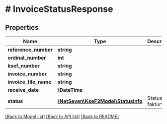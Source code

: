 # # InvoiceStatusResponse

## Properties

Name | Type | Description | Notes
------------ | ------------- | ------------- | -------------
**reference_number** | **string** |  | [optional]
**ordinal_number** | **int** |  | [optional]
**ksef_number** | **string** |  | [optional]
**invoice_number** | **string** |  | [optional]
**invoice_file_name** | **string** |  | [optional]
**receive_date** | **\DateTime** |  | [optional]
**status** | [**\NetSeven\KseF2Model\StatusInfo**](StatusInfo.md) | Status faktury.    | Code | Description | Details |  | --- | --- | --- |  | 100 | Dokument faktury przyjęty | - |  | 200 | Sukces | - |  | 300 | Trwa przetwarzanie | - |  | 410 | Nieprawidłowy zakres uprawnień | - |  | 430 | Błąd weryfikacji pliku faktury | - |  | 435 | Błąd odszyfrowania pliku | - |  | 440 | Duplikat faktury | - |  | 450 | Błąd weryfikacji semantyki dokumentu faktury | - |  | 500 | Nieznany błąd ({statusCode}) | - | | [optional]

[[Back to Model list]](../../README.md#models) [[Back to API list]](../../README.md#endpoints) [[Back to README]](../../README.md)
